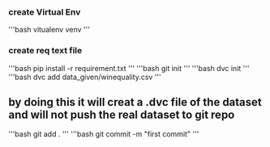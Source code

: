 ### create Virtual Env
'''bash
vitualenv venv
'''
### create req text file
'''bash
pip install -r requirement.txt
'''
'''bash
git init
'''
'''bash
dvc init
'''
'''bash
dvc add data_given/winequality.csv
'''
## by doing this it will creat a .dvc file of the dataset and will not push the real dataset to git repo
'''bash
git add .
'''
'''bash
git commit -m "first commit"
'''